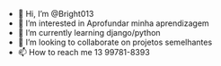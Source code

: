 - 👋 Hi, I’m @Bright013
- 👀 I’m interested in  Aprofundar minha aprendizagem
- 🌱 I’m currently learning  django/python
- 💞️ I’m looking to collaborate on projetos semelhantes
- 📫 How to reach me   13 99781-8393

<!---
Bright013/Bright013 is a ✨ special ✨ repository because its `README.md` (this file) appears on your GitHub profile.
You can click the Preview link to take a look at your changes.
--->

